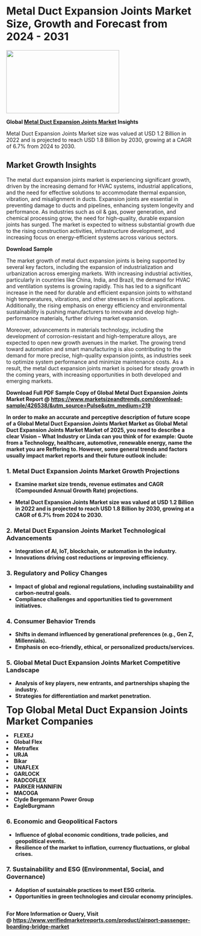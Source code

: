 <H1>Metal Duct Expansion Joints Market Size, Growth and Forecast from 2024 - 2031</H1><img class="aligncenter size-medium wp-image-584254" src="https://thirdeyenews.in/wp-content/uploads/2024/09/Global-Market-Research-300x168.jpeg" alt="" width="300" height="168" /><p><strong>Global&nbsp;<a href="https://www.marketsizeandtrends.com/download-sample/426538/&amp;utm_source=Pulse&amp;utm_medium=219">Metal Duct Expansion Joints Market</a> Insights</strong></p><p>Metal Duct Expansion Joints Market size was valued at USD 1.2 Billion in 2022 and is projected to reach USD 1.8 Billion by 2030, growing at a CAGR of 6.7% from 2024 to 2030.</p><p><h2>Market Growth Insights</h2> <p>The metal duct expansion joints market is experiencing significant growth, driven by the increasing demand for HVAC systems, industrial applications, and the need for effective solutions to accommodate thermal expansion, vibration, and misalignment in ducts. Expansion joints are essential in preventing damage to ducts and pipelines, enhancing system longevity and performance. As industries such as oil & gas, power generation, and chemical processing grow, the need for high-quality, durable expansion joints has surged. The market is expected to witness substantial growth due to the rising construction activities, infrastructure development, and increasing focus on energy-efficient systems across various sectors.</p> <p><strong>Download Sample</strong></p> <p>The market growth of metal duct expansion joints is being supported by several key factors, including the expansion of industrialization and urbanization across emerging markets. With increasing industrial activities, particularly in countries like China, India, and Brazil, the demand for HVAC and ventilation systems is growing rapidly. This has led to a significant increase in the need for durable and efficient expansion joints to withstand high temperatures, vibrations, and other stresses in critical applications. Additionally, the rising emphasis on energy efficiency and environmental sustainability is pushing manufacturers to innovate and develop high-performance materials, further driving market expansion.</p> <p>Moreover, advancements in materials technology, including the development of corrosion-resistant and high-temperature alloys, are expected to open new growth avenues in the market. The growing trend toward automation and smart manufacturing is also contributing to the demand for more precise, high-quality expansion joints, as industries seek to optimize system performance and minimize maintenance costs. As a result, the metal duct expansion joints market is poised for steady growth in the coming years, with increasing opportunities in both developed and emerging markets.</p> <p><strong></p><p><span class=""><strong>Download Full PDF Sample Copy of Global Metal Duct Expansion Joints Market Report</strong> @ <a href="https://www.marketsizeandtrends.com/download-sample/426538/&amp;utm_source=Pulse&amp;utm_medium=219" target="_blank">https://www.marketsizeandtrends.com/download-sample/426538/&amp;utm_source=Pulse&amp;utm_medium=219</a></span></p><p>In order to make an accurate and perceptive description of future scope of a Global&nbsp;Metal Duct Expansion Joints Market Market as Global&nbsp;Metal Duct Expansion Joints Market Market of 2025, you need to describe a clear Vision &ndash; What Industry or Linda can you think of for example: Quote from a Technology, healthcare, automotive, renewable energy, name the market you are Reffering to. However, some general trends and factors usually impact market reports and their future outlook include:</p><h3>1.&nbsp;<strong>Metal Duct Expansion Joints Market Growth Projections</strong></h3><ul><li>Examine market size trends, revenue estimates and CAGR (Compounded Annual Growth Rate) projections.</li><li><p>Metal Duct Expansion Joints Market size was valued at USD 1.2 Billion in 2022 and is projected to reach USD 1.8 Billion by 2030, growing at a CAGR of 6.7% from 2024 to 2030.</p></li></ul><h3>2.&nbsp;<strong>Metal Duct Expansion Joints Market Technological Advancements</strong></h3><ul><li>Integration of AI, IoT, blockchain, or automation in the industry.</li><li>Innovations driving cost reductions or improving efficiency.</li></ul><h3>3.&nbsp;<strong>Regulatory and Policy Changes</strong></h3><ul><li>Impact of global and regional regulations, including sustainability and carbon-neutral goals.</li><li>Compliance challenges and opportunities tied to government initiatives.</li></ul><h3>4.&nbsp;<strong>Consumer Behavior Trends</strong></h3><ul><li>Shifts in demand influenced by generational preferences (e.g., Gen Z, Millennials).</li><li>Emphasis on eco-friendly, ethical, or personalized products/services.</li></ul><h3>5.&nbsp;<strong>Global Metal Duct Expansion Joints Market Competitive Landscape</strong></h3><ul><li>Analysis of key players, new entrants, and partnerships shaping the industry.</li><li>Strategies for differentiation and market penetration.</li></ul><p data-pm-slice="1 1 []"><span style="color: inherit; font-family: inherit; font-size: 25px;">Top Global Metal Duct Expansion Joints Market Companies</span></p><div class="" data-test-id=""><p><li>FLEXEJ</li><li> Global Flex</li><li> Metraflex</li><li> URJA</li><li> Bikar</li><li> UNAFLEX</li><li> GARLOCK</li><li> RADCOFLEX</li><li> PARKER HANNIFIN</li><li> MACOGA</li><li> Clyde Bergemann Power Group</li><li> EagleBurgmann</li></p></div><h3>6.&nbsp;<strong>Economic and Geopolitical Factors</strong></h3><ul><li>Influence of global economic conditions, trade policies, and geopolitical events.</li><li>Resilience of the market to inflation, currency fluctuations, or global crises.</li></ul><h3>7.&nbsp;<strong>Sustainability and ESG (Environmental, Social, and Governance)</strong></h3><ul><li>Adoption of sustainable practices to meet ESG criteria.</li><li>Opportunities in green technologies and circular economy principles.</li></ul><h2><strong style="font-size: 14px;">For More Information or Query, Visit @&nbsp;</strong><a style="background-color: #ffffff; font-size: 14px;" href="https://www.marketsizeandtrends.com/report/metal-duct-expansion-joints-market/" target="_blank">https://www.verifiedmarketreports.com/product/airport-passenger-boarding-bridge-market</a></h2>

